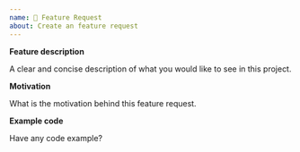 ```yaml
---
name: 🚀 Feature Request
about: Create an feature request
---
```


**Feature description**

A clear and concise description of what you would like to see in this project.

**Motivation**

What is the motivation behind this feature request.

**Example code**

Have any code example?
